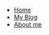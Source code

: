 <!-- _navbar.md -->

* [Home](/)
* [My Blog](https://eaceto.dev)
* [About me](https://github.com/eaceto)